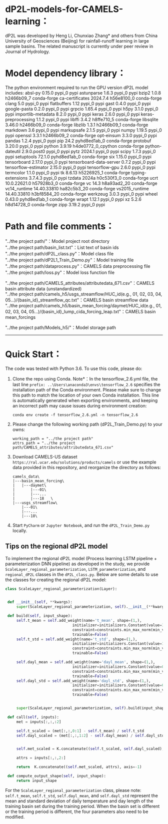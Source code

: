 # dP2L-models-for-CAMELS-learning：
dP2L was developed by Heng Li, Chunxiao Zhang* and others from China University of Geosciences (Beijing) for rainfall-runoff learning in large sample basins. 
The related manuscript is currently under peer review in Journal of Hydrology.

# Model dependency library：
The python environment required to run the GPU version dP2L model includes: absl-py 0.15.0 pypi_0 pypi astunparse 1.6.3 pypi_0 pypi bzip2 1.0.8 h2466b09_7 conda-forge ca-certificates 2024.7.4 h56e8100_0 conda-forge clang 5.0 pypi_0 pypi flatbuffers 1.12 pypi_0 pypi gast 0.4.0 pypi_0 pypi google-pasta 0.2.0 pypi_0 pypi grpcio 1.65.4 pypi_0 pypi h5py 3.1.0 pypi_0 pypi importlib-metadata 8.2.0 pypi_0 pypi keras 2.6.0 pypi_0 pypi keras-preprocessing 1.1.2 pypi_0 pypi libffi 3.4.2 h8ffe710_5 conda-forge libsqlite 3.46.0 h2466b09_0 conda-forge libzlib 1.3.1 h2466b09_1 conda-forge markdown 3.6 pypi_0 pypi markupsafe 2.1.5 pypi_0 pypi numpy 1.19.5 pypi_0 pypi openssl 3.3.1 h2466b09_2 conda-forge opt-einsum 3.3.0 pypi_0 pypi pandas 1.2.4 pypi_0 pypi pip 24.2 pyhd8ed1ab_0 conda-forge protobuf 3.20.0 pypi_0 pypi python 3.9.19 h4de0772_0_cpython conda-forge python-dateutil 2.9.0.post0 pypi_0 pypi pytz 2024.1 pypi_0 pypi scipy 1.7.3 pypi_0 pypi setuptools 72.1.0 pyhd8ed1ab_0 conda-forge six 1.15.0 pypi_0 pypi tensorboard 2.17.0 pypi_0 pypi tensorboard-data-server 0.7.2 pypi_0 pypi tensorflow-estimator 2.15.0 pypi_0 pypi tensorflow-gpu 2.6.0 pypi_0 pypi termcolor 1.1.0 pypi_0 pypi tk 8.6.13 h5226925_1 conda-forge typing-extensions 3.7.4.3 pypi_0 pypi tzdata 2024a h0c530f3_0 conda-forge ucrt 10.0.22621.0 h57928b3_0 conda-forge vc 14.3 h8a93ad2_20 conda-forge vc14_runtime 14.40.33810 ha82c5b3_20 conda-forge vs2015_runtime 14.40.33810 h3bf8584_20 conda-forge werkzeug 3.0.3 pypi_0 pypi wheel 0.43.0 pyhd8ed1ab_1 conda-forge wrapt 1.12.1 pypi_0 pypi xz 5.2.6 h8d14728_0 conda-forge zipp 3.19.2 pypi_0 pypi

# Path and file comments：
"../the project path/"：Model project root directory  
"../the project path/basin_list.txt"：List text of basin ids  
"../the project path/dP2L_class.py"：Model class file  
"../the project path/dP2L1_Train_Demo.py"：Model training file  
"../the project path/dataprocess.py"：CAMELS data preprocessing file  
"../the project path/loss.py"：Model loss function file  
  
"../the project path/CAMELS_attributes/attributedata_671.csv"：CAMELS basin attribute data (unstandardized)  
"../the project path/camels_h5/usgs_streamflow/HUC_id(e.g., 01, 02, 03, 04, 05...)/{basin_id}_streamflow_qc.txt"：CAMELS basin streamflow data  
"../the project path/camels_h5/basin_mean_forcing/daymet/HUC_id(e.g., 01, 02, 03, 04, 05...)/{basin_id}_lump_cida_forcing_leap.txt"：CAMELS basin mean_forcings

"../the project path/Models_h5/"：Model storage path  


--------------------------------------------------------------------------------------------------------------------------------------------------------------------------------------------------
# Quick Start：
The code was tested with Python 3.6. To use this code, please do:

1. Clone the repo using Conda. Note*：In the tensorflow_2.6.yml file, the last line `prefix: ..\Users\anaconda3\envs\tensorflow_2.6` specifies the installation path of the Conda environment.
   Please make sure to change this path to match the location of your own Conda installation. This line is automatically generated when exporting environments, and keeping an incorrect path may cause issues during environment creation:

   ```shell
   conda env create -f tensorflow_2.6.yml -n tensorflow_2.6
   ```

2. Please change the following working path (dP2L_Train_Demo.py) to your owns:

   ```shell
   working_path = "../the project path"
   attrs_path = "../the project path/CAMELS_attributes/attributedata_671.csv" 
   ```

3. Download CAMELS-US dataset `https://ral.ucar.edu/solutions/products/camels` or use the example data provided in this repository, and reorganize the directory as follows:

   ```
   camels_data\
   |---basin_mean_forcing\
   |   |---daymet\
   |       |---01\
   |       |---...	
   |       |---18	\
   |---usgs_streamflow\
       |---01\
       |---...	
       |---18\
   ```

4. Start `PyCharm` or `Jupyter Notebook`, and run the `dP2L_Train_Demo.py` locally.


## Tips on the regional dP2L model

To implement the regional dP2L model (Process learning LSTM pipeline + parameterization DNN pipeline) as developed in the study, we provide `ScaleLayer_regional_parameterization`, `LSTM_parameterization`, and `regional_dP2L` classes in the `dP2L_class.py`. Below are some details to use the classes for creating the regional dP2L model:

   ```python
class ScaleLayer_regional_parameterization(Layer):


    def __init__(self, **kwargs):
        super(ScaleLayer_regional_parameterization, self).__init__(**kwargs)

    def build(self, input_shape):
        self.t_mean = self.add_weight(name='t_mean', shape=(1,),  
                                 initializer=initializers.Constant(value=10.50360728383252),
                                 constraint=constraints.min_max_norm(min_value=0.0, max_value=10000.0, rate=0.9),
                                 trainable=False)
        self.t_std = self.add_weight(name='t_std', shape=(1,), 
                                 initializer=initializers.Constant(value=10.30964231561827),
                                 constraint=constraints.min_max_norm(min_value=0.0, max_value=10000.0, rate=0.9),
                                 trainable=False)

        self.dayl_mean = self.add_weight(name='dayl_mean', shape=(1,), 
                                 initializer=initializers.Constant(value=0.49992111027762387),
                                 constraint=constraints.min_max_norm(min_value=0.0, max_value=10000.0, rate=0.9),
                                 trainable=False)
        self.dayl_std = self.add_weight(name='dayl_std', shape=(1,), 
                                 initializer=initializers.Constant(value=0.08233807739244361),
                                 constraint=constraints.min_max_norm(min_value=0.0, max_value=10000.0, rate=0.9),
                                 trainable=False)


        super(ScaleLayer_regional_parameterization, self).build(input_shape)

    def call(self, inputs):
        met = inputs[:,:,:2]

        self.t_scaled = (met[:,:,0:1] - self.t_mean) / self.t_std
        self.dayl_scaled = (met[:,:,1:2] - self.dayl_mean) / self.dayl_std


        self.met_scaled = K.concatenate((self.t_scaled, self.dayl_scaled), axis=-1)

        attrs = inputs[:,:,2:]

        return  K.concatenate((self.met_scaled, attrs), axis=-1)

    def compute_output_shape(self, input_shape):
        return input_shape
   ```

For the `ScaleLayer_regional_parameterization` class, please note:
`self.t_mean`, `self.t_std`, `self.dayl_mean`, and `self.dayl_std` represent the mean and standard deviation of daily temperature and day length of the training basin set during the training period. When the basin set is different or the training period is different, the four parameters also need to be modified.
